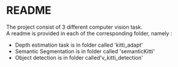 # README
The project consist of 3 different computer vision task.  
A readme is provided in each of the corresponding folder, namely :

- Depth estimation task is in folder called 'kitti_adapt'
- Semantic Segmentation is in folder called 'semanticKitti'
- Object detection is in folder called'v_kitti_detection'


